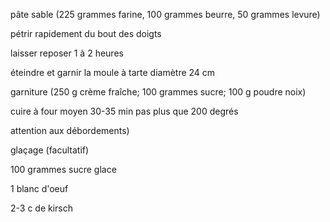 pâte sable (225 grammes farine, 100 grammes beurre, 50 grammes levure)

pétrir rapidement du bout des doigts

laisser reposer 1 à 2 heures

éteindre et garnir la moule à tarte diamètre 24 cm

garniture (250 g crème fraîche; 100 grammes sucre; 100 g poudre noix)

cuire à four moyen 30-35 min pas plus que 200 degrés

attention aux débordements)

glaçage (facultatif)

100 grammes sucre glace

1 blanc d'oeuf

2-3 c de kirsch 